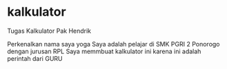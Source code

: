 # kalkulator
Tugas Kalkulator Pak Hendrik

Perkenalkan nama saya yoga
Saya adalah pelajar di SMK PGRI 2 Ponorogo dengan jurusan RPL
Saya memmbuat kalkulator ini karena ini adalah perintah dari GURU
